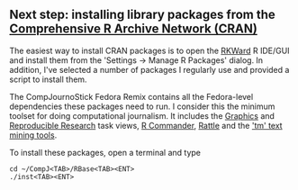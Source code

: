 ## Next step: installing library packages from the [Comprehensive R Archive Network (CRAN)](http://cran.r-project.org)
The easiest way to install CRAN packages is to open the [RKWard](http://rkward.sourceforge.net/) R IDE/GUI and install them from the 'Settings -> Manage R Packages' dialog. In addition, I've selected a number of packages I regularly use and provided a script to install them. 

The CompJournoStick Fedora Remix contains all the Fedora-level dependencies these packages need to run. I consider this the minimum toolset for doing computational journalism. It includes the [Graphics](http://cran.r-project.org/web/views/Graphics.html) and [Reproducible Research](http://cran.r-project.org/web/views/ReproducibleResearch.html) task views, [R Commander](http://socserv.mcmaster.ca/jfox/Misc/Rcmdr/), [Rattle](http://rattle.togaware.com/) and the ['tm' text mining tools](http://cran.r-project.org/web/packages/tm/vignettes/tm.pdf).

To install these packages, open a terminal and type
```
cd ~/CompJ<TAB>/RBase<TAB><ENT>
./inst<TAB><ENT>
```

